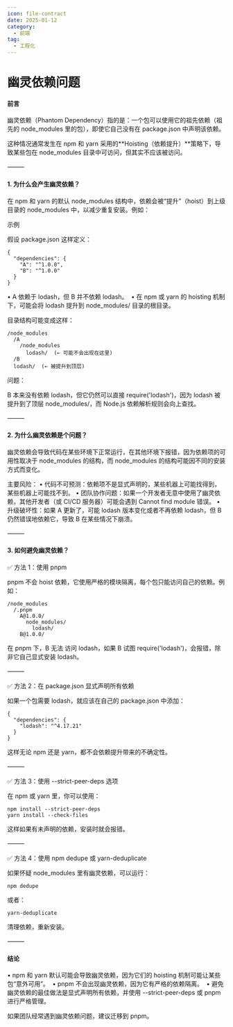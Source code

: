 ```yaml
---
icon: file-contract
date: 2025-01-12
category:
  - 前端
tag:
  - 工程化
---
```


# 幽灵依赖问题

#### 前言

幽灵依赖（Phantom Dependency）指的是：一个包可以使用它的祖先依赖（祖先的 node_modules 里的包），即使它自己没有在 package.json 中声明该依赖。

这种情况通常发生在 npm 和 yarn 采用的**Hoisting（依赖提升）**策略下，导致某些包在 node_modules 目录中可访问，但其实不应该被访问。

⸻

#### 1. 为什么会产生幽灵依赖？

在 npm 和 yarn 的默认 node_modules 结构中，依赖会被“提升”（hoist）到上级目录的 node_modules 中，以减少重复安装。例如：

示例

假设 package.json 这样定义：

```
{
  "dependencies": {
    "A": "^1.0.0",
    "B": "^1.0.0"
  }
}
```

 • A 依赖于 lodash，但 B 并不依赖 lodash。
​ • 在 npm 或 yarn 的 hoisting 机制下，可能会将 lodash 提升到 node_modules/ 目录的根目录。

目录结构可能变成这样：

```
/node_modules
  /A
    /node_modules
      lodash/  (← 可能不会出现在这里)
  /B
  lodash/  (← 被提升到顶层)
```

问题：

B 本来没有依赖 lodash，但它仍然可以直接 require('lodash')，因为 lodash 被提升到了顶层 node_modules/，而 Node.js 依赖解析规则会向上查找。

<!-- more -->

⸻

#### 2. 为什么幽灵依赖是个问题？

幽灵依赖会导致代码在某些环境下正常运行，在其他环境下报错，因为依赖项的可用性取决于 node_modules 的结构，而 node_modules 的结构可能因不同的安装方式而变化。

主要风险：
• 代码不可预测：依赖项不是显式声明的，某些机器上可能找得到，某些机器上可能找不到。
• 团队协作问题：如果一个开发者无意中使用了幽灵依赖，其他开发者（或 CI/CD 服务器）可能会遇到 Cannot find module 错误。
• 升级破坏性：如果 A 更新了，可能 lodash 版本变化或者不再依赖 lodash，但 B 仍然错误地依赖它，导致 B 在某些情况下崩溃。

⸻

#### 3. 如何避免幽灵依赖？

✅ 方法 1：使用 pnpm

pnpm 不会 hoist 依赖，它使用严格的模块隔离，每个包只能访问自己的依赖。例如：

```
/node_modules
  /.pnpm
    A@1.0.0/
      node_modules/
        lodash/
    B@1.0.0/
```

在 pnpm 下，B 无法 访问 lodash，如果 B 试图 require('lodash')，会报错，除非它自己显式安装 lodash。

⸻

✅ 方法 2：在 package.json 显式声明所有依赖

如果一个包需要 lodash，就应该在自己的 package.json 中添加：

```
{
  "dependencies": {
    "lodash": "^4.17.21"
  }
}
```

这样无论 npm 还是 yarn，都不会依赖提升带来的不确定性。

⸻

✅ 方法 3：使用 --strict-peer-deps 选项

在 npm 或 yarn 里，你可以使用：

```
npm install --strict-peer-deps
yarn install --check-files
```

这样如果有未声明的依赖，安装时就会报错。

⸻

✅ 方法 4：使用 npm dedupe 或 yarn-deduplicate

如果怀疑 node_modules 里有幽灵依赖，可以运行：

```
npm dedupe
```

或者：

```
yarn-deduplicate
```

清理依赖，重新安装。

⸻

#### 结论

 • npm 和 yarn 默认可能会导致幽灵依赖，因为它们的 hoisting 机制可能让某些包“意外可用”。
​ • pnpm 不会出现幽灵依赖，因为它有严格的依赖隔离。
​ • 避免幽灵依赖的最佳做法是显式声明所有依赖，并使用 --strict-peer-deps 或 pnpm 进行严格管理。

如果团队经常遇到幽灵依赖问题，建议迁移到 pnpm。

